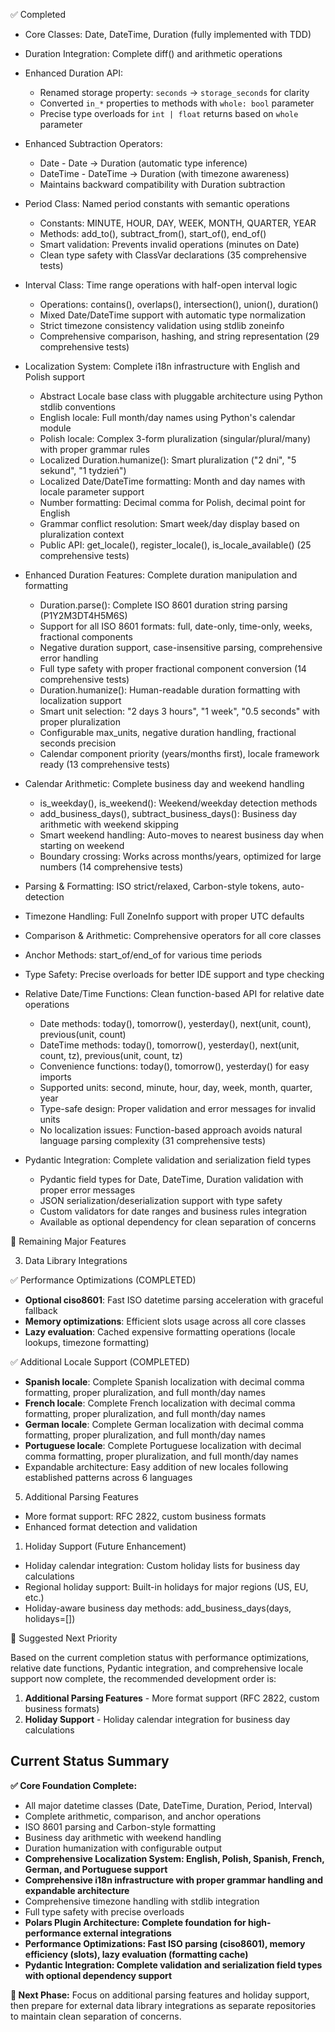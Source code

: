✅ Completed

  - Core Classes: Date, DateTime, Duration (fully implemented with TDD)
  - Duration Integration: Complete diff() and arithmetic operations
  - Enhanced Duration API:
    - Renamed storage property: `seconds` → `storage_seconds` for clarity
    - Converted `in_*` properties to methods with `whole: bool` parameter
    - Precise type overloads for `int | float` returns based on `whole` parameter
  - Enhanced Subtraction Operators:
    - Date - Date → Duration (automatic type inference)
    - DateTime - DateTime → Duration (with timezone awareness)
    - Maintains backward compatibility with Duration subtraction
  - Period Class: Named period constants with semantic operations
    - Constants: MINUTE, HOUR, DAY, WEEK, MONTH, QUARTER, YEAR
    - Methods: add_to(), subtract_from(), start_of(), end_of()
    - Smart validation: Prevents invalid operations (minutes on Date)
    - Clean type safety with ClassVar declarations (35 comprehensive tests)
  - Interval Class: Time range operations with half-open interval logic
    - Operations: contains(), overlaps(), intersection(), union(), duration()
    - Mixed Date/DateTime support with automatic type normalization
    - Strict timezone consistency validation using stdlib zoneinfo
    - Comprehensive comparison, hashing, and string representation (29 comprehensive tests)
  - Localization System: Complete i18n infrastructure with English and Polish support
    - Abstract Locale base class with pluggable architecture using Python stdlib conventions
    - English locale: Full month/day names using Python's calendar module
    - Polish locale: Complex 3-form pluralization (singular/plural/many) with proper grammar rules
    - Localized Duration.humanize(): Smart pluralization ("2 dni", "5 sekund", "1 tydzień")
    - Localized Date/DateTime formatting: Month and day names with locale parameter support
    - Number formatting: Decimal comma for Polish, decimal point for English
    - Grammar conflict resolution: Smart week/day display based on pluralization context
    - Public API: get_locale(), register_locale(), is_locale_available() (25 comprehensive tests)
  - Enhanced Duration Features: Complete duration manipulation and formatting
    - Duration.parse(): Complete ISO 8601 duration string parsing (P1Y2M3DT4H5M6S)
    - Support for all ISO 8601 formats: full, date-only, time-only, weeks, fractional components
    - Negative duration support, case-insensitive parsing, comprehensive error handling
    - Full type safety with proper fractional component conversion (14 comprehensive tests)
    - Duration.humanize(): Human-readable duration formatting with localization support
    - Smart unit selection: "2 days 3 hours", "1 week", "0.5 seconds" with proper pluralization
    - Configurable max_units, negative duration handling, fractional seconds precision
    - Calendar component priority (years/months first), locale framework ready (13 comprehensive tests)
  - Calendar Arithmetic: Complete business day and weekend handling
    - is_weekday(), is_weekend(): Weekend/weekday detection methods
    - add_business_days(), subtract_business_days(): Business day arithmetic with weekend skipping
    - Smart weekend handling: Auto-moves to nearest business day when starting on weekend
    - Boundary crossing: Works across months/years, optimized for large numbers (14 comprehensive tests)
  - Parsing & Formatting: ISO strict/relaxed, Carbon-style tokens, auto-detection
  - Timezone Handling: Full ZoneInfo support with proper UTC defaults
  - Comparison & Arithmetic: Comprehensive operators for all core classes
  - Anchor Methods: start_of/end_of for various time periods
  - Type Safety: Precise overloads for better IDE support and type checking

  - Relative Date/Time Functions: Clean function-based API for relative date operations
    - Date methods: today(), tomorrow(), yesterday(), next(unit, count), previous(unit, count)
    - DateTime methods: today(), tomorrow(), yesterday(), next(unit, count, tz), previous(unit, count, tz)
    - Convenience functions: today(), tomorrow(), yesterday() for easy imports
    - Supported units: second, minute, hour, day, week, month, quarter, year
    - Type-safe design: Proper validation and error messages for invalid units
    - No localization issues: Function-based approach avoids natural language parsing complexity (31 comprehensive tests)
  - Pydantic Integration: Complete validation and serialization field types
    - Pydantic field types for Date, DateTime, Duration validation with proper error messages
    - JSON serialization/deserialization support with type safety
    - Custom validators for date ranges and business rules integration
    - Available as optional dependency for clean separation of concerns

  🔄 Remaining Major Features

  3. Data Library Integrations

  ✅ Performance Optimizations (COMPLETED)

  - **Optional ciso8601**: Fast ISO datetime parsing acceleration with graceful fallback
  - **Memory optimizations**: Efficient slots usage across all core classes
  - **Lazy evaluation**: Cached expensive formatting operations (locale lookups, timezone formatting)

  ✅ Additional Locale Support (COMPLETED)

  - **Spanish locale**: Complete Spanish localization with decimal comma formatting, proper pluralization, and full month/day names
  - **French locale**: Complete French localization with decimal comma formatting, proper pluralization, and full month/day names
  - **German locale**: Complete German localization with decimal comma formatting, proper pluralization, and full month/day names
  - **Portuguese locale**: Complete Portuguese localization with decimal comma formatting, proper pluralization, and full month/day names
  - Expandable architecture: Easy addition of new locales following established patterns across 6 languages

  5. Additional Parsing Features

  - More format support: RFC 2822, custom business formats
  - Enhanced format detection and validation

  1. Holiday Support (Future Enhancement)

  - Holiday calendar integration: Custom holiday lists for business day calculations
  - Regional holiday support: Built-in holidays for major regions (US, EU, etc.)
  - Holiday-aware business day methods: add_business_days(days, holidays=[])

  🎯 Suggested Next Priority

  Based on the current completion status with performance optimizations, relative date functions, Pydantic integration, and comprehensive locale support now complete, the recommended development order is:

  1. **Additional Parsing Features** - More format support (RFC 2822, custom business formats)
  2. **Holiday Support** - Holiday calendar integration for business day calculations

  ## Current Status Summary

  **✅ Core Foundation Complete:**
  - All major datetime classes (Date, DateTime, Duration, Period, Interval)
  - Complete arithmetic, comparison, and anchor operations
  - ISO 8601 parsing and Carbon-style formatting
  - Business day arithmetic with weekend handling
  - Duration humanization with configurable output
  - **Comprehensive Localization System: English, Polish, Spanish, French, German, and Portuguese support**
  - **Comprehensive i18n infrastructure with proper grammar handling and expandable architecture**
  - Comprehensive timezone handling with stdlib integration
  - Full type safety with precise overloads
  - **Polars Plugin Architecture: Complete foundation for high-performance external integrations**
  - **Performance Optimizations: Fast ISO parsing (ciso8601), memory efficiency (slots), lazy evaluation (formatting cache)**
  - **Pydantic Integration: Complete validation and serialization field types with optional dependency support**

  **🔄 Next Phase:** Focus on additional parsing features and holiday support, then prepare for external data library integrations as separate repositories to maintain clean separation of concerns.